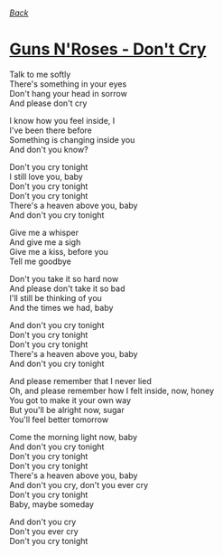 ###### [Back](../Readme.md)
# [Guns N'Roses - Don't Cry](tabs.md)

Talk to me softly  
There's something in your eyes  
Don't hang your head in sorrow  
And please don't cry  

I know how you feel inside, I  
I've been there before  
Something is changing inside you  
And don't you know?  

Don't you cry tonight  
I still love you, baby  
Don't you cry tonight  
Don't you cry tonight  
There's a heaven above you, baby  
And don't you cry tonight  

Give me a whisper  
And give me a sigh  
Give me a kiss, before you  
Tell me goodbye  

Don't you take it so hard now  
And please don't take it so bad  
I'll still be thinking of you  
And the times we had, baby  

And don't you cry tonight  
Don't you cry tonight  
Don't you cry tonight  
There's a heaven above you, baby  
And don't you cry tonight  

And please remember that I never lied  
Oh, and please remember how I felt inside, now, honey  
You got to make it your own way  
But you'll be alright now, sugar  
You'll feel better tomorrow  

Come the morning light now, baby  
And don't you cry tonight  
Don't you cry tonight  
Don't you cry tonight  
There's a heaven above you, baby  
And don't you cry, don't you ever cry  
Don't you cry tonight  
Baby, maybe someday  

And don't you cry  
Don't you ever cry  
Don't you cry tonight  
